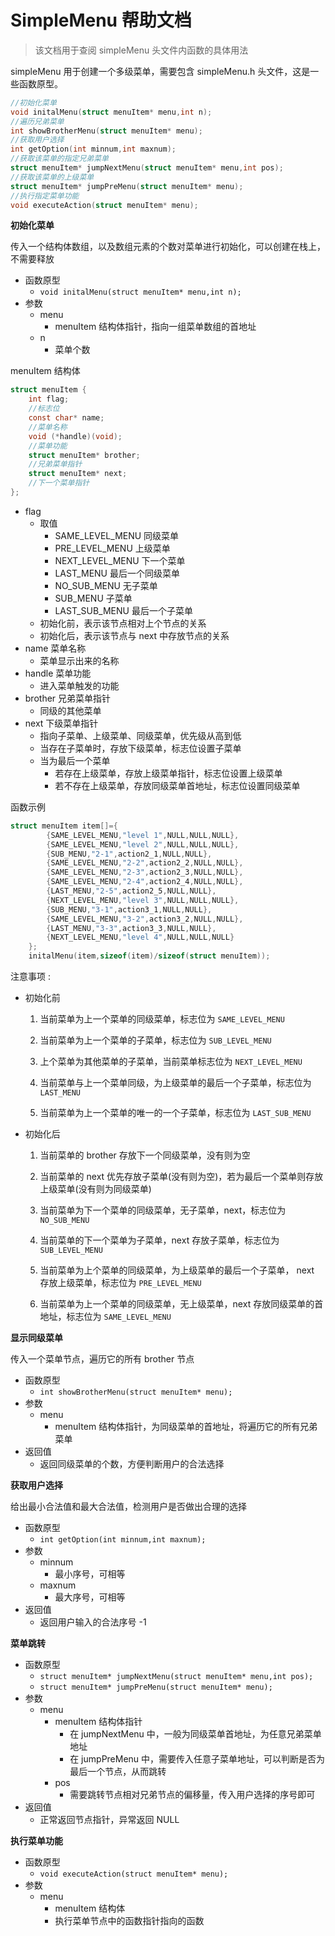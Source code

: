 # SimpleMenu 帮助文档
> 该文档用于查阅 simpleMenu 头文件内函数的具体用法

simpleMenu 用于创建一个多级菜单，需要包含 simpleMenu.h 头文件，这是一些函数原型。
```c
//初始化菜单
void initalMenu(struct menuItem* menu,int n);
//遍历兄弟菜单
int showBrotherMenu(struct menuItem* menu);
//获取用户选择
int getOption(int minnum,int maxnum);
//获取该菜单的指定兄弟菜单
struct menuItem* jumpNextMenu(struct menuItem* menu,int pos);
//获取该菜单的上级菜单
struct menuItem* jumpPreMenu(struct menuItem* menu);
//执行指定菜单功能
void executeAction(struct menuItem* menu);
```
**初始化菜单**

传入一个结构体数组，以及数组元素的个数对菜单进行初始化，可以创建在栈上，不需要释放
* 函数原型
    * `void initalMenu(struct menuItem* menu,int n);`
* 参数
    * menu
        * menuItem 结构体指针，指向一组菜单数组的首地址
    * n
        * 菜单个数

menuItem 结构体
```c
struct menuItem {
    int flag;
    //标志位
    const char* name;
    //菜单名称
    void (*handle)(void);
    //菜单功能
    struct menuItem* brother;
    //兄弟菜单指针
    struct menuItem* next;
    //下一个菜单指针
};
```
* flag
    * 取值
        * SAME_LEVEL_MENU 同级菜单
        * PRE_LEVEL_MENU 上级菜单
        * NEXT_LEVEL_MENU 下一个菜单
        * LAST_MENU 最后一个同级菜单
        * NO_SUB_MENU 无子菜单
        * SUB_MENU 子菜单
        * LAST_SUB_MENU 最后一个子菜单
    * 初始化前，表示该节点相对上个节点的关系
    * 初始化后，表示该节点与 next 中存放节点的关系
* name 菜单名称
    * 菜单显示出来的名称
* handle 菜单功能
    * 进入菜单触发的功能
* brother 兄弟菜单指针
    * 同级的其他菜单
* next 下级菜单指针
    * 指向子菜单、上级菜单、同级菜单，优先级从高到低
    * 当存在子菜单时，存放下级菜单，标志位设置子菜单
    * 当为最后一个菜单
        * 若存在上级菜单，存放上级菜单指针，标志位设置上级菜单
        * 若不存在上级菜单，存放同级菜单首地址，标志位设置同级菜单

函数示例
```c
struct menuItem item[]={
        {SAME_LEVEL_MENU,"level 1",NULL,NULL,NULL},
        {SAME_LEVEL_MENU,"level 2",NULL,NULL,NULL},
        {SUB_MENU,"2-1",action2_1,NULL,NULL},
        {SAME_LEVEL_MENU,"2-2",action2_2,NULL,NULL},
        {SAME_LEVEL_MENU,"2-3",action2_3,NULL,NULL},
        {SAME_LEVEL_MENU,"2-4",action2_4,NULL,NULL},
        {LAST_MENU,"2-5",action2_5,NULL,NULL},
        {NEXT_LEVEL_MENU,"level 3",NULL,NULL,NULL},
        {SUB_MENU,"3-1",action3_1,NULL,NULL},
        {SAME_LEVEL_MENU,"3-2",action3_2,NULL,NULL},
        {LAST_MENU,"3-3",action3_3,NULL,NULL},
        {NEXT_LEVEL_MENU,"level 4",NULL,NULL,NULL}
    };
    initalMenu(item,sizeof(item)/sizeof(struct menuItem));
```
注意事项 :
* 初始化前
    1. 当前菜单为上一个菜单的同级菜单，标志位为 `SAME_LEVEL_MENU`

    2. 当前菜单为上一个菜单的子菜单，标志位为  `SUB_LEVEL_MENU`

    3. 上个菜单为其他菜单的子菜单，当前菜单标志位为 `NEXT_LEVEL_MENU`

    4. 当前菜单与上一个菜单同级，为上级菜单的最后一个子菜单，标志位为 `LAST_MENU`

    5. 当前菜单为上一个菜单的唯一的一个子菜单，标志位为 `LAST_SUB_MENU`
* 初始化后
    1. 当前菜单的 brother 存放下一个同级菜单，没有则为空

    2. 当前菜单的 next 优先存放子菜单(没有则为空)，若为最后一个菜单则存放上级菜单(没有则为同级菜单)

    3. 当前菜单为下一个菜单的同级菜单，无子菜单，next，标志位为 `NO_SUB_MENU`

    4. 当前菜单的下一个菜单为子菜单，next 存放子菜单，标志位为  `SUB_LEVEL_MENU`

    5. 当前菜单为上个菜单的同级菜单，为上级菜单的最后一个子菜单， next 存放上级菜单，标志位为 `PRE_LEVEL_MENU`

    6. 当前菜单为上一个菜单的同级菜单，无上级菜单，next 存放同级菜单的首地址，标志位为 `SAME_LEVEL_MENU`

**显示同级菜单**

传入一个菜单节点，遍历它的所有 brother 节点
* 函数原型
    * `int showBrotherMenu(struct menuItem* menu);`
* 参数
    * menu
        * menuItem 结构体指针，为同级菜单的首地址，将遍历它的所有兄弟菜单
* 返回值
    * 返回同级菜单的个数，方便判断用户的合法选择

**获取用户选择**

给出最小合法值和最大合法值，检测用户是否做出合理的选择
* 函数原型
    * `int getOption(int minnum,int maxnum);`
* 参数
    * minnum
        * 最小序号，可相等
    * maxnum
        * 最大序号，可相等
* 返回值
    * 返回用户输入的合法序号 -1

**菜单跳转**
* 函数原型
    * `struct menuItem* jumpNextMenu(struct menuItem* menu,int pos);`
    * `struct menuItem* jumpPreMenu(struct menuItem* menu);`
* 参数
    * menu
        * menuItem 结构体指针
            * 在 jumpNextMenu 中，一般为同级菜单首地址，为任意兄弟菜单地址
            * 在 jumpPreMenu 中，需要传入任意子菜单地址，可以判断是否为最后一个节点，从而跳转
        * pos
            * 需要跳转节点相对兄弟节点的偏移量，传入用户选择的序号即可
* 返回值
    * 正常返回节点指针，异常返回 NULL

**执行菜单功能**
* 函数原型
    * `void executeAction(struct menuItem* menu);`
* 参数
    * menu 
        * menuItem 结构体
        * 执行菜单节点中的函数指针指向的函数

